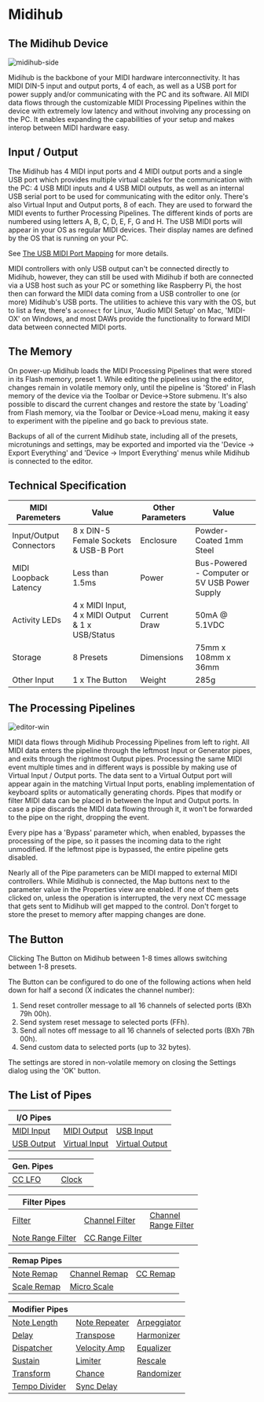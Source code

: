 # Midihub

## The Midihub Device

![midihub-side](https://blokas.io/images/midihub/midihub-side.jpg)

Midihub is the backbone of your MIDI hardware interconnectivity. It has MIDI DIN-5 input and output ports, 4 of each, as well as a USB port for power supply
and/or communicating with the PC and its software. All MIDI data flows through the customizable MIDI Processing Pipelines within the device with extremely low
latency and without involving any processing on the PC. It enables expanding the capabilities of your setup and makes interop between MIDI hardware easy.

## Input / Output

The Midihub has 4 MIDI input ports and 4 MIDI output ports and a single USB port which provides multiple virtual cables for the communication with the PC:
4 USB MIDI inputs and 4 USB MIDI outputs, as well as an internal USB serial port to be used for communicating with the editor only.
There's also Virtual Input and Output ports, 8 of each. They are used to forward the MIDI events to further Processing Pipelines. The different kinds of
ports are numbered using letters A, B, C, D, E, F, G and H. The USB MIDI ports will appear in your OS as regular MIDI devices. Their display names
are defined by the OS that is running on your PC.

See [The USB MIDI Port Mapping](the_usb_midi_port_mapping.md) for more details.

MIDI controllers with only USB output can't be connected directly to Midihub, however, they can still be used with Midihub if both are connected via a USB host such
as your PC or something like Raspberry Pi, the host then can forward the MIDI data coming from a USB controller to one (or more) Midihub's USB ports. The utilities
to achieve this vary with the OS, but to list a few, there's `aconnect` for Linux, 'Audio MIDI Setup' on Mac, 'MIDI-OX' on Windows, and most DAWs provide the functionality
to forward MIDI data between connected MIDI ports.

## The Memory

On power-up Midihub loads the MIDI Processing Pipelines that were stored in its Flash memory, preset 1. While editing the pipelines using the editor, changes
remain in volatile memory only, until the pipeline is 'Stored' in Flash memory of the device via the Toolbar or Device->Store submenu. It's also possible to
discard the current changes and restore the state by 'Loading' from Flash memory, via the Toolbar or Device->Load menu, making it easy to experiment with the
pipeline and go back to previous state.

Backups of all of the current Midihub state, including all of the presets, microtunings and settings, may be exported and imported via the 'Device -> Export
Everything' and 'Device -> Import Everything' menus while Midihub is connected to the editor.

## Technical Specification

| MIDI Paremeters | Value | Other Parameters | Value
|----|----|----|----|
| Input/Output Connectors | 8 x DIN-5 Female Sockets & USB-B Port | Enclosure | Powder-Coated 1mm Steel |
| MIDI Loopback Latency | Less than 1.5ms | Power | Bus-Powered - Computer or 5V USB Power Supply |
| Activity LEDs | 4 x MIDI Input, 4 x MIDI Output & 1 x USB/Status | Current Draw | 50mA @ 5.1VDC |
| Storage | 8 Presets | Dimensions | 75mm x 108mm x 36mm |
| Other Input | 1 x The Button | Weight | 285g |

## The Processing Pipelines

![editor-win](https://blokas.io/images/midihub/midihub-editor-win.png)

MIDI data flows through Midihub Processing Pipelines from left to right. All MIDI data enters the pipeline through the leftmost Input or Generator pipes, and exits
through the rightmost Output pipes. Processing the same MIDI event multiple times and in different ways is possible by making use of Virtual Input / Output ports.
The data sent to a Virtual Output port will appear again in the matching Virtual Input ports, enabling implementation of keyboard splits or automatically generating
chords. Pipes that modify or filter MIDI data can be placed in between the Input and Output ports. In case a pipe discards the MIDI data flowing through it, it won't
be forwarded to the pipe on the right, dropping the event.

Every pipe has a 'Bypass' parameter which, when enabled, bypasses the processing of the pipe, so it passes the incoming data to the right unmodified. If the leftmost
pipe is bypassed, the entire pipeline gets disabled.

Nearly all of the Pipe parameters can be MIDI mapped to external MIDI controllers. While Midihub is connected, the Map buttons next to the parameter value in the
Properties view are enabled. If one of them gets clicked on, unless the operation is interrupted, the very next CC message that gets sent to Midihub will get mapped
to the control. Don't forget to store the preset to memory after mapping changes are done.

## The Button

Clicking The Button on Midihub between 1-8 times allows switching between 1-8 presets.

The Button can be configured to do one of the following actions when held down for half a second (X indicates the channel number):

1. Send reset controller message to all 16 channels of selected ports (BXh 79h 00h).
2. Send system reset message to selected ports (FFh).
3. Send all notes off message to all 16 channels of selected ports (BXh 7Bh 00h).
4. Send custom data to selected ports (up to 32 bytes).

The settings are stored in non-volatile memory on closing the Settings dialog using the 'OK' button.

## The List of Pipes

| I/O Pipes | | |
|----|----|----|
| [MIDI Input](midi_input.md) | [MIDI Output](midi_output.md) | [USB Input](usb_input.md) |
| [USB Output](usb_output.md) | [Virtual Input](virtual_input.md) | [Virtual Output](virtual_output.md) |

| Gen. Pipes | | |
|----|----|----|
| [CC LFO](cc_lfo.md) | [Clock](clock.md) | |

| Filter Pipes | | |
|----|----|----|
| [Filter](filter.md) | [Channel Filter](filter_ch.md) | [Channel<br/>Range Filter](filter_range_ch.md)
| [Note Range Filter](filter_range_note.md) | [CC Range Filter](filter_range_cc.md) | |

| Remap Pipes | | |
|----|----|----|
| [Note Remap](note_remap.md) | [Channel Remap](channel_remap.md) | [CC Remap](cc_remap.md) |
| [Scale Remap](scale_remap.md) | [Micro Scale](micro_scale.md) |

| Modifier Pipes | | |
|----|----|----|
| [Note Length](note_length.md) | [Note Repeater](note_repeater.md) | [Arpeggiator](arpeggiator.md) |
| [Delay](delay.md) | [Transpose](transpose.md) | [Harmonizer](harmonizer.md) |
| [Dispatcher](dispatcher.md) | [Velocity Amp](velocity_amp.md) | [Equalizer](equalizer.md) |
| [Sustain](sustain.md) | [Limiter](limiter.md) | [Rescale](rescale.md) |
| [Transform](transform.md) | [Chance](chance.md) | [Randomizer](randomizer.md) |
| [Tempo Divider](tempo_divider.md) | [Sync Delay](sync_delay.md) | |
